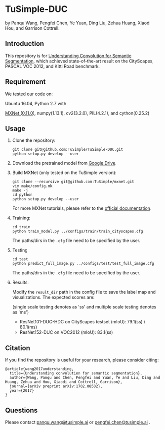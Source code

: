 # TuSimple-DUC

by Panqu Wang, Pengfei Chen, Ye Yuan, Ding Liu, Zehua Huang, Xiaodi Hou, and Garrison Cottrell.

## Introduction

This repository is for [Understanding Convolution for Semantic Segmentation](https://arxiv.org/abs/1702.08502), which achieved state-of-the-art result on the CityScapes, PASCAL VOC 2012, and Kitti Road benchmark.

## Requirement

We tested our code on:

Ubuntu 16.04, Python 2.7 with

[MXNet (0.11.0)](https://github.com/TuSimple/mxnet), numpy(1.13.1), cv2(3.2.0), PIL(4.2.1), and cython(0.25.2)

## Usage

1. Clone the repository:

   ```shell
   git clone git@github.com:TuSimple/TuSimple-DUC.git
   python setup.py develop --user
   ```

2. Download the pretrained model from [Google Drive](https://drive.google.com/open?id=0B72xLTlRb0SoREhISlhibFZTRmM).

3. Build MXNet (only tested on the TuSimple version):

   ```shell
   git clone --recursive git@github.com:TuSimple/mxnet.git
   vim make/config.mk
   make -j
   cd python
   python setup.py develop --user
   ```

   For more MXNet tutorials, please refer to the [official documentation](https://mxnet.incubator.apache.org/install/index.html).

3. Training:

   ```shell
   cd train
   python train_model.py ../configs/train/train_cityscapes.cfg
   ```

   The paths/dirs in the ``.cfg`` file need to be specified by the user.

4. Testing

   ```
   cd test
   python predict_full_image.py ../configs/test/test_full_image.cfg
   ```

   The paths/dirs in the ``.cfg`` file need to be specified by the user.

5. Results:

   Modify the ``result_dir`` path in the config file to save the label map and visualizations. The expected scores are:

   (single scale testing denotes as 'ss' and multiple scale testing denotes as 'ms')

   - ResNet101-DUC-HDC on CityScapes testset (mIoU): 79.1(ss) / 80.1(ms)
   - ResNet152-DUC on VOC2012 (mIoU): 83.1(ss)

## Citation

If you find the repository is useful for your research, please consider citing:

    @article{wang2017understanding,
      title={Understanding convolution for semantic segmentation},
      author={Wang, Panqu and Chen, Pengfei and Yuan, Ye and Liu, Ding and Huang, Zehua and Hou, Xiaodi and Cottrell, Garrison},
      journal={arXiv preprint arXiv:1702.08502},
      year={2017}
    }

## Questions

Please contact panqu.wang@tusimple.ai or pengfei.chen@tusimple.ai .
